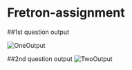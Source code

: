 # Fretron-assignment


##1st question output

![OneOutput](https://github.com/user-attachments/assets/7208d88b-b1b6-4d92-84b2-7ab6205e4181)

##2nd question output
![TwoOutput](https://github.com/user-attachments/assets/6d5efe63-1551-4e55-8d9a-9ffec9b388fe)
